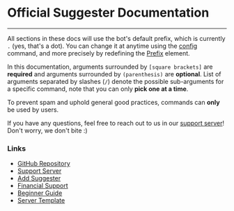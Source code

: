 # Official Suggester Documentation
---

All sections in these docs will use the bot's default prefix, which is currently `.` (yes, that's a dot). You can change it at anytime using the [config](/config/configuration.md) command, and more precisely by redefining the [Prefix](/config/prefix.md) element.

In this documentation, arguments surrounded by `[square brackets]` are __required__ and arguments surrounded by `(parenthesis)` are __optional__. List of arguments separated by slashes (`/`) denote the possible sub-arguments for a specific command, note that you can only **pick one at a time**.

To prevent spam and uphold general good practices, commands can **only** be used by users.

If you have any questions, feel free to reach out to us in our [support server](https://suggester.js.org/support)! Don't worry, we don't bite :)

### Links
- [GitHub Repository](https://suggester.js.org/github)
- [Support Server](https://suggester.js.org/support)
- [Add Suggester](https://suggester.js.org/invite)
- [Financial Support](https://suggester.js.org/donate)
- [Beginner Guide](https://suggester.js.org/#/beginner-guide)
- [Server Template](https://discord.new/Ye9n7V9SVNPg)
